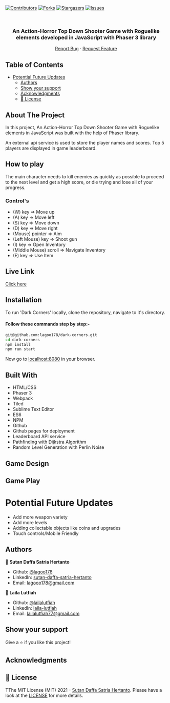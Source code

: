 <!--
*** Thanks for checking out this README Template. If you have a suggestion that would
*** make this better, please fork the repo and create a pull request or simply open
*** an issue with the tag "enhancement".
*** Thanks again! Now go create something AMAZING! :D
-->

<!-- PROJECT SHIELDS -->
<!--
*** I'm using markdown "reference style" links for readability.
*** Reference links are enclosed in brackets [ ] instead of parentheses ( ).
*** See the bottom of this document for the declaration of the reference variables
*** for contributors-url, forks-url, etc. This is an optional, concise syntax you may use.
*** https://www.markdownguide.org/basic-syntax/#reference-style-links
-->

[![Contributors][contributors-shield]][contributors-url]
[![Forks][forks-shield]][forks-url]
[![Stargazers][stars-shield]][stars-url]
[![Issues][issues-shield]][issues-url]

<!-- PROJECT LOGO -->

<br />
<p align="center">
  <a href="git@github.com:lagoo178/dark-corners.git">
    <!--<p align="center"> <img src="./assets/sprites/logo.png" alt="ForestRPG" height="200">--> </p>
  </a>

  <h3 align="center">An Action-Horror Top Down Shooter Game with Roguelike elements developed in JavaScript with Phaser 3 library </h3>

  <p align="center">
    <a href="https://github.com/lagoo178/dark-corners/issues">Report Bug</a>
    ·
    <a href="https://github.com/lagoo178/dark-corners/issues">Request Feature</a>
  </p>
</p>

<!-- TABLE OF CONTENTS -->

## Table of Contents

- [Potential Future Updates](#potential-future-updates)
  - [Authors](#authors)
  - [Show your support](#show-your-support)
  - [Acknowledgments](#acknowledgments)
  - [📝 License](#-license)

<!-- ABOUT THE PROJECT -->

## About The Project

In this project, An Action-Horror Top Down Shooter Game with Roguelike elements in JavaScript was built with the help of Phaser library.

An external api service is used to store the player names and scores. Top 5 players are displayed in game leaderboard.

<!-- CONTROL'S -->

## How to play

The main character needs to kill enemies as quickly as possible to proceed to the next level and get a high score, or die trying and lose all of your progress.

### Control's

- (W) key => Move up
- (A) key => Move left
- (S) key => Move down
- (D) key => Move right
- (Mouse) pointer => Aim
- (Left Mouse) key  => Shoot gun
- (I) key => Open Inventory
- (Middle Mouse) scroll => Navigate Inventory
- (E) key => Use Item

<!--<p align="center"> <img src="https://user-images.githubusercontent.com/34813339/93250228-ccb63300-f792-11ea-8c15-1abf99f364b7.png" alt="ForestRPG Game" width="700"> </p>-->

<!-- Live Link  -->

## Live Link

[Click here](link)

<!-- INSTALLATION -->

## Installation

To run 'Dark Corners' locally, clone the repository, navigate to it's directory.

#### Follow these commands step by step:-

```bash
git@github.com:lagoo178/dark-corners.git
cd dark-corners
npm install
npm run start
```

Now go to [localhost:8080](http://localhost:8080) in your browser.


<!-- BUILD WITH -->

## Built With

- HTML/CSS
- Phaser 3
- Webpack
- Tiled
- Sublime Text Editor
- ES6
- NPM
- Github
- Github pages for deployment
- Leaderboard API service
- Pathfinding with Dijkstra Algorithm
- Random Level Generation with Perlin Noise

<!-- Game Design -->

## Game Design

<!-- This game has 3 main assets that bring it to life:

1. The hero

<p align="center"> <img src="https://user-images.githubusercontent.com/34813339/93326758-9ec80180-f819-11ea-8901-40fe9f66c95e.png" alt="Hero" width="100">

1. The map assets:

<p align="center"> <img src="./assets/environment/tileset.png" alt="Map" width="300">

3. The Enemies (Moles and Treants):

<p align="center"> <img src="https://user-images.githubusercontent.com/34813339/93326875-ccad4600-f819-11ea-920c-793bb9618e98.png" alt="Enemies" width="100">
<p align="center"> <img src="https://user-images.githubusercontent.com/34813339/93326910-ddf65280-f819-11ea-801c-a386ceaec793.png" alt="Enemies" width="100">

-->

<!-- game play -->

## Game Play



<!--<p align="center"> <img src="https://user-images.githubusercontent.com/34813339/93250526-3c2c2280-f793-11ea-9c66-a053e4e0a1c1.png" alt="ForestRPG Game" width="700"> </p>-->

# Potential Future Updates

- Add more weapon variety
- Add more levels
- Adding collectable objects like coins and upgrades
- Touch controls/Mobile Friendly

<!-- CONTACT -->

## Authors

👤 **Sutan Daffa Satria Hertanto**

- Github: [@lagoo178](https://github.com/lagoo178)
- LinkedIn: [sutan-daffa-satria-hertanto](https://linkedin.com/sutan-daffa-satria-hertanto-06207a15b)
- Email: [lagooo178@gmail.com](mailto:lagooo178@gmail.com)

👤 **Laila Lutfiah**

- Github: [@lailalutfiah](https://github.com/lailalutfiah)
- LinkedIn: [laila-lutfiah](https://linkedin.com/laila-lutfiah-016a751b2)
- Email: [lailalutfiah77@gmail.com](mailto:lailalutfiah77@gmail.com)

## Show your support

Give a ⭐️ if you like this project!

## Acknowledgments


<!-- MARKDOWN LINKS & IMAGES -->
<!-- https://www.markdownguide.org/basic-syntax/#reference-style-links -->

[contributors-shield]: https://img.shields.io/github/contributors/lagoo178/dark-corners.svg?style=flat-square
[contributors-url]: https://github.com/lagoo178/dark-corners/graphs/contributors
[forks-shield]: https://img.shields.io/github/forks/lagoo178/dark-corners.svg?style=flat-square
[forks-url]: https://github.com/lagoo178/dark-corners/network/members
[stars-shield]: https://img.shields.io/github/stars/lagoo178/dark-corners.svg?style=flat-square
[stars-url]: https://github.com/lagoo178/dark-corners/stargazers
[issues-shield]: https://img.shields.io/github/issues/lagoo178/dark-corners.svg?style=flat-square
[issues-url]: https://github.com/lagoo178/dark-corners/issues

## 📝 License

TThe MIT License (MIT) 2021 - [Sutan Daffa Satria Hertanto](https://github.com/lagoo178). Please have a look at the [LICENSE](https://opensource.org/licenses/MIT) for more details.

